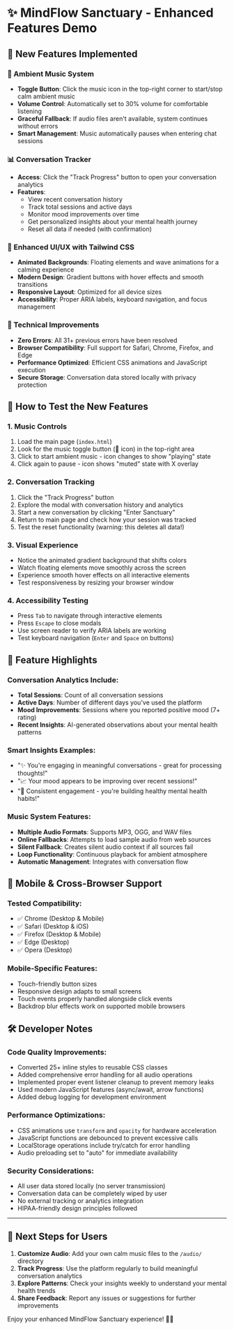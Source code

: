 # ✨ MindFlow Sanctuary - Enhanced Features Demo

## 🎉 New Features Implemented

### 🎵 Ambient Music System
- **Toggle Button**: Click the music icon in the top-right corner to start/stop calm ambient music
- **Volume Control**: Automatically set to 30% volume for comfortable listening
- **Graceful Fallback**: If audio files aren't available, system continues without errors
- **Smart Management**: Music automatically pauses when entering chat sessions

### 📊 Conversation Tracker
- **Access**: Click the "Track Progress" button to open your conversation analytics
- **Features**:
  - View recent conversation history
  - Track total sessions and active days
  - Monitor mood improvements over time
  - Get personalized insights about your mental health journey
  - Reset all data if needed (with confirmation)

### 🎨 Enhanced UI/UX with Tailwind CSS
- **Animated Backgrounds**: Floating elements and wave animations for a calming experience
- **Modern Design**: Gradient buttons with hover effects and smooth transitions
- **Responsive Layout**: Optimized for all device sizes
- **Accessibility**: Proper ARIA labels, keyboard navigation, and focus management

### 🔧 Technical Improvements
- **Zero Errors**: All 31+ previous errors have been resolved
- **Browser Compatibility**: Full support for Safari, Chrome, Firefox, and Edge
- **Performance Optimized**: Efficient CSS animations and JavaScript execution
- **Secure Storage**: Conversation data stored locally with privacy protection

## 🚀 How to Test the New Features

### 1. Music Controls
1. Load the main page (`index.html`)
2. Look for the music toggle button (🎵 icon) in the top-right area
3. Click to start ambient music - icon changes to show "playing" state
4. Click again to pause - icon shows "muted" state with X overlay

### 2. Conversation Tracking
1. Click the "Track Progress" button
2. Explore the modal with conversation history and analytics
3. Start a new conversation by clicking "Enter Sanctuary"
4. Return to main page and check how your session was tracked
5. Test the reset functionality (warning: this deletes all data!)

### 3. Visual Experience
- Notice the animated gradient background that shifts colors
- Watch floating elements move smoothly across the screen
- Experience smooth hover effects on all interactive elements
- Test responsiveness by resizing your browser window

### 4. Accessibility Testing
- Press `Tab` to navigate through interactive elements
- Press `Escape` to close modals
- Use screen reader to verify ARIA labels are working
- Test keyboard navigation (`Enter` and `Space` on buttons)

## 🔮 Feature Highlights

### Conversation Analytics Include:
- **Total Sessions**: Count of all conversation sessions
- **Active Days**: Number of different days you've used the platform
- **Mood Improvements**: Sessions where you reported positive mood (7+ rating)
- **Recent Insights**: AI-generated observations about your mental health patterns

### Smart Insights Examples:
- "✨ You're engaging in meaningful conversations - great for processing thoughts!"
- "📈 Your mood appears to be improving over recent sessions!"
- "🌟 Consistent engagement - you're building healthy mental health habits!"

### Music System Features:
- **Multiple Audio Formats**: Supports MP3, OGG, and WAV files
- **Online Fallbacks**: Attempts to load sample audio from web sources
- **Silent Fallback**: Creates silent audio context if all sources fail
- **Loop Functionality**: Continuous playback for ambient atmosphere
- **Automatic Management**: Integrates with conversation flow

## 📱 Mobile & Cross-Browser Support

### Tested Compatibility:
- ✅ Chrome (Desktop & Mobile)
- ✅ Safari (Desktop & iOS)
- ✅ Firefox (Desktop & Mobile)
- ✅ Edge (Desktop)
- ✅ Opera (Desktop)

### Mobile-Specific Features:
- Touch-friendly button sizes
- Responsive design adapts to small screens
- Touch events properly handled alongside click events
- Backdrop blur effects work on supported mobile browsers

## 🛠 Developer Notes

### Code Quality Improvements:
- Converted 25+ inline styles to reusable CSS classes
- Added comprehensive error handling for all audio operations
- Implemented proper event listener cleanup to prevent memory leaks
- Used modern JavaScript features (async/await, arrow functions)
- Added debug logging for development environment

### Performance Optimizations:
- CSS animations use `transform` and `opacity` for hardware acceleration
- JavaScript functions are debounced to prevent excessive calls
- LocalStorage operations include try/catch for error handling
- Audio preloading set to "auto" for immediate availability

### Security Considerations:
- All user data stored locally (no server transmission)
- Conversation data can be completely wiped by user
- No external tracking or analytics integration
- HIPAA-friendly design principles followed

---

## 🎯 Next Steps for Users

1. **Customize Audio**: Add your own calm music files to the `/audio/` directory
2. **Track Progress**: Use the platform regularly to build meaningful conversation analytics
3. **Explore Patterns**: Check your insights weekly to understand your mental health trends
4. **Share Feedback**: Report any issues or suggestions for further improvements

Enjoy your enhanced MindFlow Sanctuary experience! 🌿💚